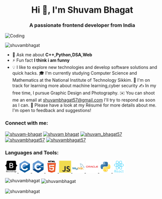 <h1 align="center">Hi 👋, I'm Shuvam Bhagat</h1>
<h3 align="center">A passionate frontend developer from India</h3>
<img laing="right" alt="Coding" width="400" src="https://cdn.dribbble.com/users/926537/screenshots/4502924/python-2.gif">

<p align="left"> <img src="https://komarev.com/ghpvc/?username=shuvambhagat&label=Profile%20views&color=0e75b6&style=flat" alt="shuvambhagat" /> </p>

- 💬 Ask me about **C++,Python,DSA,Web**
- ⚡ Fun fact **I think i am funny**
- 💡  I like to explore new technologies and develop software solutions and quick hacks.
🎓  I'm currently studying Computer Science and Mathematics at the National Institute of Technology Sikkim.
🌱  I'm on track for learning more about machine learning,cyber security
✍️  In my free time, I pursue Graphic Design and Photography.
✉️  You can shoot me an email at shuvambhagat57@gmail.com I'll try to respond as soon as I can.
📄  Please have a look at my Résumé for more details about me. I'm open to feedback and suggestions!

<h3 align="left">Connect with me:</h3>
<p align="left">
<a href="https://linkedin.com/in/shuvam-bhagat" target="blank"><img align="center" src="https://raw.githubusercontent.com/rahuldkjain/github-profile-readme-generator/master/src/images/icons/Social/linked-in-alt.svg" alt="shuvam-bhagat" height="30" width="40" /></a>
<a href="https://fb.com/shuvam bhagat" target="blank"><img align="center" src="https://raw.githubusercontent.com/rahuldkjain/github-profile-readme-generator/master/src/images/icons/Social/facebook.svg" alt="shuvam bhagat" height="30" width="40" /></a>
<a href="https://instagram.com/shuvam_bhagat57" target="blank"><img align="center" src="https://raw.githubusercontent.com/rahuldkjain/github-profile-readme-generator/master/src/images/icons/Social/instagram.svg" alt="shuvam_bhagat57" height="30" width="40" /></a>
<a href="https://www.codechef.com/users/shuvambhagat57" target="blank"><img align="center" src="https://cdn.jsdelivr.net/npm/simple-icons@3.1.0/icons/codechef.svg" alt="shuvambhagat57" height="30" width="40" /></a>
<a href="https://www.hackerrank.com/shuvambhagat57" target="blank"><img align="center" src="https://raw.githubusercontent.com/rahuldkjain/github-profile-readme-generator/master/src/images/icons/Social/hackerrank.svg" alt="shuvambhagat57" height="30" width="40" /></a>
</p>

<h3 align="left">Languages and Tools:</h3>
<p align="left"> <a href="https://getbootstrap.com" target="_blank" rel="noreferrer"> <img src="https://raw.githubusercontent.com/devicons/devicon/master/icons/bootstrap/bootstrap-plain-wordmark.svg" alt="bootstrap" width="40" height="40"/> </a> <a href="https://www.cprogramming.com/" target="_blank" rel="noreferrer"> <img src="https://raw.githubusercontent.com/devicons/devicon/master/icons/c/c-original.svg" alt="c" width="40" height="40"/> </a> <a href="https://www.w3schools.com/cpp/" target="_blank" rel="noreferrer"> <img src="https://raw.githubusercontent.com/devicons/devicon/master/icons/cplusplus/cplusplus-original.svg" alt="cplusplus" width="40" height="40"/> </a> <a href="https://www.w3.org/html/" target="_blank" rel="noreferrer"> <img src="https://raw.githubusercontent.com/devicons/devicon/master/icons/html5/html5-original-wordmark.svg" alt="html5" width="40" height="40"/> </a> <a href="https://developer.mozilla.org/en-US/docs/Web/JavaScript" target="_blank" rel="noreferrer"> <img src="https://raw.githubusercontent.com/devicons/devicon/master/icons/javascript/javascript-original.svg" alt="javascript" width="40" height="40"/> </a> <a href="https://www.mysql.com/" target="_blank" rel="noreferrer"> <img src="https://raw.githubusercontent.com/devicons/devicon/master/icons/mysql/mysql-original-wordmark.svg" alt="mysql" width="40" height="40"/> </a> <a href="https://www.oracle.com/" target="_blank" rel="noreferrer"> <img src="https://raw.githubusercontent.com/devicons/devicon/master/icons/oracle/oracle-original.svg" alt="oracle" width="40" height="40"/> </a> <a href="https://www.python.org" target="_blank" rel="noreferrer"> <img src="https://raw.githubusercontent.com/devicons/devicon/master/icons/python/python-original.svg" alt="python" width="40" height="40"/> </a> <a href="https://reactjs.org/" target="_blank" rel="noreferrer"> <img src="https://raw.githubusercontent.com/devicons/devicon/master/icons/react/react-original-wordmark.svg" alt="react" width="40" height="40"/> </a> </p>

<p><img align="left" src="https://github-readme-stats.vercel.app/api/top-langs?username=shuvambhagat&show_icons=true&locale=en&layout=compact" alt="shuvambhagat" /></p>

<p>&nbsp;<img align="center" src="https://github-readme-stats.vercel.app/api?username=shuvambhagat&show_icons=true&locale=en" alt="shuvambhagat" /></p>

<p><img align="center" src="https://github-readme-streak-stats.herokuapp.com/?user=shuvambhagat&" alt="shuvambhagat" /></p>
